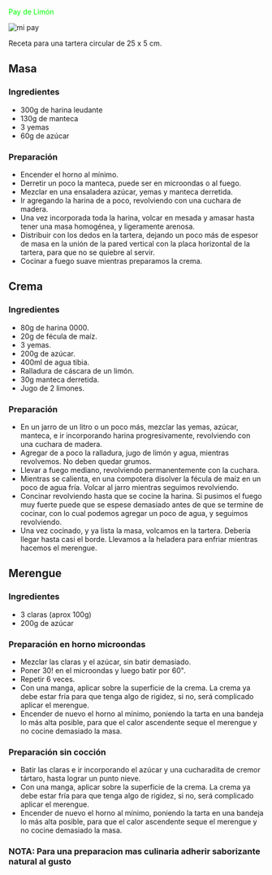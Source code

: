 <FONT COLOR="lime"> Pay de Limón </FONT>

<img src="https://i.blogs.es/396729/como-hacer-carlota-pay-de-limon-1-/450_1000.jpg" alt="mi pay" />

Receta para una tartera circular de 25 x 5 cm.

## Masa
### Ingredientes
* 300g de harina leudante
* 130g de manteca
* 3 yemas
* 60g de azúcar
### Preparación
* Encender el horno al mínimo.
* Derretir un poco la manteca, puede ser en microondas o al fuego.
* Mezclar en una ensaladera azúcar, yemas y manteca derretida.
* Ir agregando la harina de a poco, revolviendo con una cuchara de madera.
* Una vez incorporada toda la harina, volcar en mesada y amasar hasta tener una masa homogénea, y ligeramente arenosa.
* Distribuir con los dedos en la tartera, dejando un poco más de espesor de masa en la unión de la pared vertical con la placa horizontal de la tartera, para que no se quiebre al servir.
* Cocinar a fuego suave mientras preparamos la crema.

## Crema
### Ingredientes
* 80g de harina 0000.
* 20g de fécula de maíz.
* 3 yemas.
* 200g de azúcar.
* 400ml de agua tibia.
* Ralladura de cáscara de un limón.
* 30g manteca derretida.
* Jugo de 2 limones.
### Preparación
* En un jarro de un litro o un poco más, mezclar las yemas, azúcar, manteca, e ir incorporando harina progresivamente, revolviendo con una cuchara de madera.
* Agregar de a poco la ralladura, jugo de limón y agua, mientras revolvemos. No deben quedar grumos.
* Llevar a fuego mediano, revolviendo permanentemente con la cuchara.
* Mientras se calienta, en una compotera disolver la fécula de maíz en un poco de agua fría. Volcar al jarro mientras seguimos revolviendo.
* Concinar revolviendo hasta que se cocine la harina. Si pusimos el fuego muy fuerte puede que se espese demasiado antes de que se termine de cocinar, con lo cual podemos agregar un poco de agua, y seguimos revolviendo.
* Una vez cocinado, y ya lista la masa, volcamos en la tartera. Debería llegar hasta casi el borde. Llevamos a la heladera para enfriar mientras hacemos el merengue.
## Merengue
### Ingredientes
* 3 claras (aprox 100g)
* 200g de azúcar
### Preparación en horno microondas
* Mezclar las claras y el azúcar, sin batir demasiado.
* Poner 30! en el microondas y luego batir por 60".
* Repetir 6 veces.
* Con una manga, aplicar sobre la superficie de la crema. La crema ya debe estar fría para que tenga algo de rigidez, si no, será complicado aplicar el merengue.
* Encender de nuevo el horno al mínimo, poniendo la tarta en una bandeja lo más alta posible, para que el calor ascendente seque el merengue y no cocine demasiado la masa.
### Preparación sin cocción
* Batir las claras e ir incorporando el azúcar y una cucharadita de cremor tártaro, hasta lograr un punto nieve.
* Con una manga, aplicar sobre la superficie de la crema. La crema ya debe estar fría para que tenga algo de rigidez, si no, será complicado aplicar el merengue.
* Encender de nuevo el horno al mínimo, poniendo la tarta en una bandeja lo más alta posible, para que el calor ascendente seque el merengue y no cocine demasiado la masa.

### NOTA: Para una preparacion mas culinaria adherir saborizante natural al gusto
